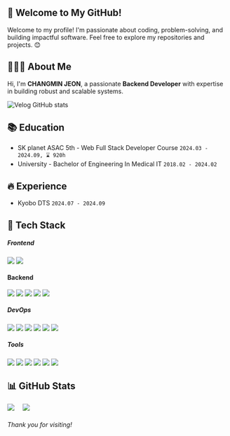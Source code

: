 ## 👋 Welcome to My GitHub!

Welcome to my profile! I'm passionate about coding, problem-solving, and building impactful software. Feel free to explore my repositories and projects. 😊

## 👨🏻‍💻 About Me
Hi, I'm **CHANGMIN JEON**, a passionate **Backend Developer** with expertise in building robust and scalable systems.

<!--[![Portfolio](https://img.shields.io/badge/Portfolio-000000?style=flat&logo=notion&logoColor=white)]() -->
![Velog GitHub stats](https://velog-github-badge.vercel.app/badge/thereisname?theme=dark&posts=3)


## 📚 Education
- SK planet ASAC 5th - Web Full Stack Developer Course `2024.03 - 2024.09, ⌛ 920h`
- University - Bachelor of Engineering In Medical IT `2018.02 - 2024.02`


## 🔥 Experience
- Kyobo DTS `2024.07 - 2024.09`


## 📖 Tech Stack
<h5>Frontend</h5>
<span>
  <img src="https://img.shields.io/badge/JavaScript-F7DF1E?style=flat&logo=javascript&logoColor=black"/>
  <img src="https://img.shields.io/badge/React-61DAFB?style=flat&logo=react&logoColor=black"/>
</span>

<h4>Backend</h4>
<span>
  <img src="https://img.shields.io/badge/Java-007396?style=flat&logo=openJDK&logoColor=white"/>
  <img src="https://img.shields.io/badge/Spring-6DB33F?style=flat&logo=spring&logoColor=white"/>
  <img src="https://img.shields.io/badge/Spring Boot-6DB33F?style=flat&logo=spring-boot&logoColor=white"/>
  <img src="https://img.shields.io/badge/Android-3DDC84?style=flat&logo=android&logoColor=white"/>
  <img src="https://img.shields.io/badge/Python-3776AB?style=flat&logo=python&logoColor=white"/>
</span>

<h5>DevOps</h5>
<span>
  <img src="https://img.shields.io/badge/MySQL-4479A1?style=flat&logo=MySQL&logoColor=white"/>
  <img src="https://img.shields.io/badge/Docker-2496ED?style=flat&logo=Docker&logoColor=white"/>
  <img src="https://img.shields.io/badge/Amazon RDS-527FFF?style=flat&logo=amazonrds&logoColor=white"/>
  <img src="https://img.shields.io/badge/Amazon EC2-FF9900?style=flat&logo=amazonec2&logoColor=white"/>
  <img src="https://img.shields.io/badge/GitHub Actions-2088FF?style=flat&logo=GitHub Actions&logoColor=white"/>
  <img src="https://img.shields.io/badge/AWS S3-569A31?style=flat&logo=amazons3&logoColor=white"/>
</span>

<h5>Tools</h5>
<span>
  <img src="https://img.shields.io/badge/Git-F05032?style=flat&logo=Git&logoColor=white">
  <img src="https://img.shields.io/badge/GitHub-181717?style=flat&logo=GitHub&logoColor=white">
  <img src="https://img.shields.io/badge/IntelliJ%20IDEA-42A5F5?style=flat&logo=intellijidea&logoColor=white"/>
  <img src="https://img.shields.io/badge/VScode-007ACC?style=flat&logo=VScode&logoColor=white">
  <img src="https://img.shields.io/badge/Notion-000000?style=flat&logo=notion&logoColor=white"/>
  <img src="https://img.shields.io/badge/Android%20Studio-3DDC84?style=flat&logo=androidstudio&logoColor=white"/>
</span>


## 📊 GitHub Stats
<div  style="margin-top: 20px; margin-bottom: 20px;">
  <img src="https://github-readme-stats.vercel.app/api?username=thereisname&show_icons=true&theme=tokyonight" style="margin-right: 15px;" />
  <img src="https://github-readme-stats.vercel.app/api/top-langs/?username=thereisname&exclude_repo=dkssud8150.github.io&layout=compact&theme=tokyonight" />
</div>


*Thank you for visiting!*
